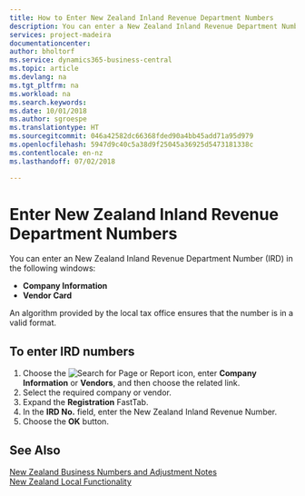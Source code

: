```yaml
---
title: How to Enter New Zealand Inland Revenue Department Numbers
description: You can enter a New Zealand Inland Revenue Department Number (IRD) in certain windows.
services: project-madeira
documentationcenter: 
author: bholtorf
ms.service: dynamics365-business-central
ms.topic: article
ms.devlang: na
ms.tgt_pltfrm: na
ms.workload: na
ms.search.keywords: 
ms.date: 10/01/2018
ms.author: sgroespe
ms.translationtype: HT
ms.sourcegitcommit: 046a42582dc66368fded90a4bb45add71a95d979
ms.openlocfilehash: 5947d9c40c5a38d9f25045a36925d5473181338c
ms.contentlocale: en-nz
ms.lasthandoff: 07/02/2018

---
```

# <a name="enter-new-zealand-inland-revenue-department-numbers"></a>Enter New Zealand Inland Revenue Department Numbers
You can enter an New Zealand Inland Revenue Department Number (IRD) in the following windows:  

- **Company Information**  
- **Vendor Card**  

An algorithm provided by the local tax office ensures that the number is in a valid format.  

## <a name="to-enter-ird-numbers"></a>To enter IRD numbers  
1.  Choose the ![Search for Page or Report](../../media/ui-search/search_small.png "Search for Page or Report icon") icon, enter **Company Information** or **Vendors**, and then choose the related link.  
2.  Select the required company or vendor.  
3.  Expand the **Registration** FastTab.  
4.  In the **IRD No.** field, enter the New Zealand Inland Revenue Number.  
5.  Choose the **OK** button.  

## <a name="see-also"></a>See Also  
 [New Zealand Business Numbers and Adjustment Notes](new-zealand-business-numbers-and-adjustment-notes.md)   
 [New Zealand Local Functionality](new-zealand-local-functionality.md)
